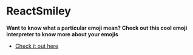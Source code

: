# ReactSmiley
**Want to know what a particular emoji mean? Check out this cool emoji interpreter to know more about your emojis**

* [Check it out here](https://1472n.csb.app/)
